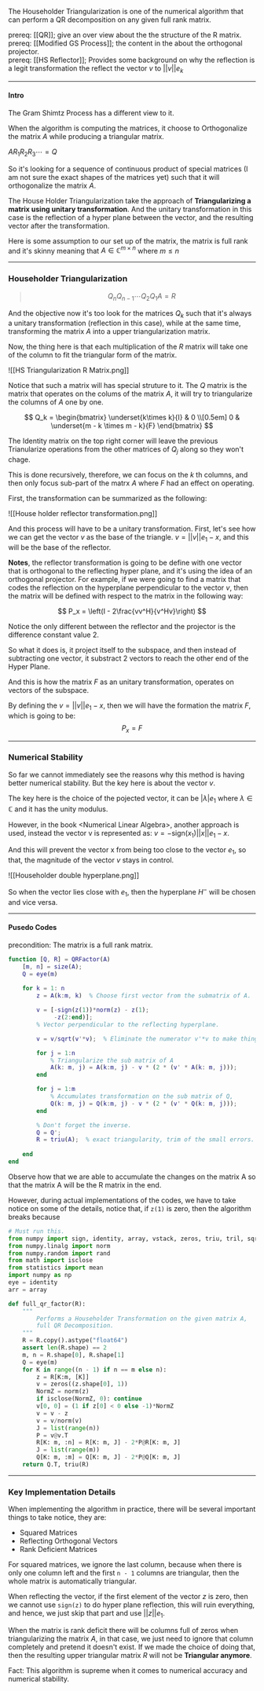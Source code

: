 The Householder Triangularization is one of the numerical algorithm that can perform a QR decomposition on any given full rank matrix. 

prereq: [[QR]]; give an over view about the the structure of the R matrix. 
prereq: [[Modified GS Process]]; the content in the about the orthogonal projector.  
prereq: [[HS Reflector]]; Provides some background on why the reflection is a legit transformation the reflect the vector $v$ to $||v||e_k$

---

#### **Intro**
The Gram Shimtz Process has a different view to it. 

When the algorithm is computing the matrices, it choose to Orthogonalize the matrix $A$ while producing a triangular matrix. 

$AR_1R_2R_3\cdots = Q$

So it's looking for a sequence of continuous product of special matrices (I am not sure the exact shapes of the matrices yet) such that it will orthogonalize the matrix $A$.

The House Holder Triangularization take the approach of **Triangularizing a matrix using unitary transformation**. And the unitary transformation in this case is the reflection of a hyper plane between the vector, and the resulting vector after the transformation. 

Here is some assumption to our set up of the matrix, the matrix is full rank and it's skinny meaning that $A \in \mathbb{C}^{m\times n}$ where $m\leq n$

---
### **Householder Triangularization** 

>$$ Q_nQ_{n - 1}\cdots Q_2Q_1A= R$$

And the objective now it's too look for the matrices $Q_k$ such that it's always a unitary transformation (reflection in this case), while at the same time, transforming the matrix $A$ into a upper triangularization matrix.

Now, the thing here is that each multiplication of the $R$ matrix will take one of the column to fit the triangular form of the matrix.

![[HS Triangularization R Matrix.png]]

Notice that such a matrix will has special struture to it. The $Q$ matrix is the matrix that operates on the colums of the matrix $A$, it will try to triangularize the columns of $A$ one by one.   

$$
Q_k = 
\begin{bmatrix}
	\underset{k\times k}{I} &  0 \\[0.5em]
	0 & \underset{m - k \times m - k}{F} 
\end{bmatrix}
$$

The Identity matrix on the top right corner will leave the previous Trianularize operations from the other matrices of $Q_j$ along so they won't chage.

This is done recursively, therefore, we can focus on the $k$ th columns, and then only focus sub-part of the matrx $A$ where $F$ had an effect on operating. 

First, the transformation can be summarized as the following: 


![[House holder reflector transformation.png]]

And this process will have to be a unitary transformation. First, let's see how we can get the vector $v$ as the base of the triangle. $v = ||v||e_1 - x$, and this will be the base of the reflector. 

**Notes**, the reflector transformation is going to be define with one vector that is orthogonal to the reflecting hyper plane, and it's using the idea of an orthogonal projector. For example, if we were going to find a matrix that codes the reflection on the hyperplane perpendicular to the vector $v$, then the matrix will be defined with respect to the matrix in the following way: 

$$
P_x = \left(I - 2\frac{vv^H}{v^Hv}\right)
$$

Notice the only different between the reflector and the projector is the difference constant value 2. 

So what it does is, it project itself to the subspace, and then instead of subtracting one vector, it substract 2 vectors to reach the other end of the Hyper Plane. 

And this is how the matrix $F$ as an unitary transformation, operates on vectors of the subspace. 

By defining the $v = ||v||e_1 - x$, then we will have the formation the matrix $F$, which is going to be: 
$$P_x = F$$

---
### **Numerical Stability**

So far we cannot immediately see the reasons why this method is having better numerical stability. But the key here is about the vector $v$. 

The key here is the choice of the pojected vector, it can be $|\lambda|e_1$ where $\lambda \in \mathbb{C}$ and it has the unity modulus. 

However, in the book \<Numerical Linear Algebra\>, another approach is used, instead the vector v is represented as: $v = -\text{sign}(x_1)||x||e_1 - x$. 

And this will prevent the vector x from being too close to the vector $e_1$, so that, the magnitude of the vector $v$ stays in control. 

![[Householder  double hyperplane.png]]

So when the vector lies close with $e_1$, then the hyperplane $H^-$ will be chosen and vice versa. 

---
#### **Pusedo Codes**

precondition: The matrix is a full rank matrix. 

```matlab
function [Q, R] = QRFactor(A)
	[m, n] = size(A);
	Q = eye(m)
	
	for k = 1: n
		z = A(k:m, k)  % Choose first vector from the submatrix of A. 

		v = [-sign(z(1))*norm(z) - z(1); 
			 -z(2:end)];
		% Vector perpendicular to the reflecting hyperplane. 

		v = v/sqrt(v'*v);  % Eliminate the numerator v'*v to make thinges easier.

		for j = 1:n
			% Triangularize the sub matrix of A
			A(k: m, j) = A(k:m, j) - v * (2 * (v' * A(k: m, j))); 
		end

		for j = 1:m 
			% Accumulates transformation on the sub matrix of Q, 
			Q(k: m, j) = Q(k:m, j) - v * (2 * (v' * Q(k: m, j)));
		end

		% Don't forget the inverse. 
		Q = Q';
		R = triu(A);  % exact triangularity, trim of the small errors. 
	
	end
end
```

Observe how that we are able to accumulate the changes on the matrix A so that the matrix A will be the R matrix in the end. 

However, during actual implementations of the codes, we have to take notice on some of the details, notice that, if `z(1)` is zero, then the algorithm breaks because 


```python
# Must run this. 
from numpy import sign, identity, array, vstack, zeros, triu, tril, sqrt, set_printoptions
from numpy.linalg import norm
from numpy.random import rand
from math import isclose
from statistics import mean
import numpy as np
eye = identity
arr = array

def full_qr_factor(R):
    """
        Performs a Householder Transformation on the given matrix A, 
        full QR Decomposition. 
    """
    R = R.copy().astype("float64")
    assert len(R.shape) == 2
    m, n = R.shape[0], R.shape[1]
    Q = eye(m)
    for K in range((n - 1) if n == m else n):
        z = R[K:m, [K]]
        v = zeros((z.shape[0], 1))
        NormZ = norm(z)
        if isclose(NormZ, 0): continue
        v[0, 0] = (1 if z[0] < 0 else -1)*NormZ
        v = v - z
        v = v/norm(v)
        J = list(range(n))
        P = v@v.T
        R[K: m, :n] = R[K: m, J] - 2*P@R[K: m, J]
        J = list(range(m))
        Q[K: m, :m] = Q[K: m, J] - 2*P@Q[K: m, J]
    return Q.T, triu(R)
```

---
### **Key Implementation Details**

When implementing the algorithm in practice, there will be several important things to take notice, they are: 
* Squared Matrices
* Reflecting Orthogonal Vectors 
* Rank Deficient Matrices

For squared matrices, we ignore the last column, because when there is only one column left and the first `n - 1` columns are triangular, then the whole matrix is automatically triangular. 

When reflecting the vector, if the first element of the vector $z$ is zero, then we cannot use `sign(z)` to do hyper plane reflection, this will ruin everything, and hence, we just skip that part and use $||z||e_1$. 

When the matrix is rank deficit there will be columns full of zeros when triangularizing the matrix $A$, in that case, we just need to ignore that column completely and pretend it doesn't exist. If we made the choice of doing that, then the resulting upper triangular matrix $R$ will not be **Triangular anymore**. 


Fact: This algorithm is supreme when it comes to numerical accuracy and numerical stability. 